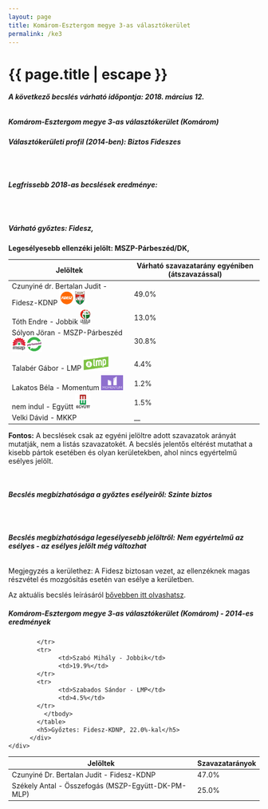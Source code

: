 ```yaml
---
layout: page
title: Komárom-Esztergom megye 3-as választókerület
permalink: /ke3
---
```


<h1 class="page-title">{{ page.title | escape }}</h1>

<div class="section">
    <div class="row">
          <div class="col s12"><h6><span><strong>A következő becslés várható időpontja: 2018. március 12.</strong></span></h6>
		  <h5>Komárom-Esztergom megye 3-as választókerület (Komárom)</h5>
<h6><strong>Választókerületi profil (2014-ben): <span id="profil">Biztos Fideszes</span></strong></h6>
<br/>
<h6><strong>Legfrissebb 2018-as becslések eredménye:</strong></h6><br/><h5>Várható győztes: <span id="gyoztes">Fidesz, </span><span id="esely"></span><span></span></h5>
			<p><strong>Legesélyesebb ellenzéki jelölt: <span id="masodik">MSZP-Párbeszéd/DK, </span><span id="esely2"></span><span></span></strong></p>
<table class="striped">
              <thead>
                <tr>
                    <th>Jelöltek</th>
                    <th>Várható szavazatarány egyéniben (átszavazással)</th>
                </tr>
              </thead>
              <tbody>
             <tr>
                  <td>Czunyiné dr. Bertalan Judit - Fidesz-KDNP <img src="images/fideszkdnp_logo.png" style="width:55px;height:30px;"></td>
				  <td id="id_fidesz">49.0%</td>
			</tr>
			<tr><td>Tóth Endre - Jobbik <img src="images/jobbik_logo.png" style="width:23px;height:30px;"></td><td id="id_jobbik">13.0%</td></tr>
<tr>
                  <td>Sólyon Jöran - MSZP-Párbeszéd <img src="images/mszpparbeszed_logo.png" style="width:60px;height:30px;"></td>
				  <td id="id_baloldal">30.8%</td>
			</tr>
			<tr>
                  <td>Talabér Gábor - LMP <img src="images/lmp_logo.png" style="width:52px;height:30px;"></td>
				  <td id="lmp">4.4%</td>
			</tr>
			<tr>
				  <td>Lakatos Béla - Momentum <img src="images/momentum_logo.png" style="width:44px;height:30px;"></td>
				  <td id="id_momentum">1.2%</td>
			</tr>
<tr>
<td>nem indul -  Együtt <img src="images/egyutt_logo.png" style="width:31px;height:30px;"></td>
<td id="id_egyutt">1.5%</td>
</tr>              
<tr>
<td>Velki Dávid - MKKP</td>
<td id="id_egyeb">__</td>
</tr>    
              </tbody>
            </table>
			
			
<p><strong>Fontos:</strong> A becslések csak az egyéni jelöltre adott szavazatok arányát mutatják, nem a listás szavazatokét. A becslés jelentős eltérést mutathat a kisebb pártok esetében és olyan kerületekben, ahol nincs egyértelmű esélyes jelölt.</p>
<br/>
			<h6><strong>Becslés megbízhatósága a győztes esélyeiről: Szinte biztos</strong> </h6>
<br/><h6><strong>Becslés megbízhatósága legesélyesebb jelöltről:</strong> <strong><span id="biztos_jelolt">Nem egyértelmű az esélyes - az esélyes jelölt még változhat</span></strong></h6>
<p>Megjegyzés a kerülethez: A Fidesz biztosan vezet, az ellenzéknek magas részvétel és mozgósítás esetén van esélye a kerületben.</p>
<p>Az aktuális becslés leírásáról <a href="../metodologia#0305">bővebben itt olvashatsz</a>.</p>
          </div>
    </div>
</div>

<div class="section">
    <div class="row">
          <div class="col s12">
		  <h5>Komárom-Esztergom megye 3-as választókerület (Komárom) - 2014-es eredmények</h5>
            <table class="striped">
              <thead>
                <tr>
                    <th>Jelöltek</th>
                    <th>Szavazatarányok</th>
                </tr>
              </thead>
              <tbody>
             <tr>
                  <td>Czunyiné Dr. Bertalan Judit - Fidesz-KDNP</td>
				  <td>47.0%</td>
			</tr>
			<tr>
			      <td>Székely Antal - Összefogás (MSZP-Együtt-DK-PM-MLP)</td>
				  <td>25.0%</td>
			      
			</tr>
			<tr>
			      <td>Szabó Mihály - Jobbik</td>
				  <td>19.9%</td>
			</tr>
			<tr>
				  <td>Szabados Sándor - LMP</td>
				  <td>4.5%</td>
			</tr>                
              </tbody>
            </table>
			<h5>Győztes: Fidesz-KDNP, 22.0%-kal</h5>
          </div>
    </div>
</div>
